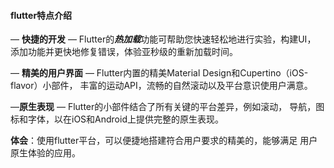 #### flutter特点介绍

— **快捷的开发**
    —  Flutter的***热加载***功能可帮助您快速轻松地进行实验，构建UI，
       添加功能并更快地修复错误，体验亚秒级的重新加载时间。

— **精美的用户界面**
    —  Flutter内置的精美Material Design和Cupertino（iOS-flavor）小部件，
       丰富的运动API，流畅的自然滚动以及平台意识使用户满意。

—**原生表现**
   —  Flutter的小部件结合了所有关键的平台差异，例如滚动，
      导航，图标和字体，以在iOS和Android上提供完整的原生表现。
    
**体会**：使用flutter平台，可以便捷地搭建符合用户要求的精美的，能够满足
           用户原生体验的应用。
